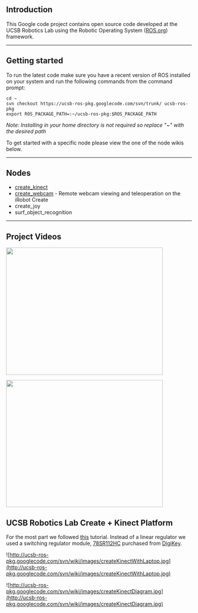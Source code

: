 ## Introduction ##
This Google code project contains open source code developed at the UCSB Robotics Lab using the Robotic Operating System ([ROS.org](http://www.ros.org/)) framework.

---

## Getting started ##
To run the latest code make sure you have a recent version of ROS installed on your system and run the following commands from the command prompt:
```
cd ~
svn checkout https://ucsb-ros-pkg.googlecode.com/svn/trunk/ ucsb-ros-pkg
export ROS_PACKAGE_PATH=:~/ucsb-ros-pkg:$ROS_PACKAGE_PATH
```
_Note: Installing in your home directory is not required so replace "~" with the desired path_

To get started with a specific node please view the one of the node wikis below.

---

## Nodes ##
  * [create\_kinect](create_kinect.md)
  * [create\_webcam](create_webcam.md) - Remote webcam viewing and teleoperation on the iRobot Create
  * create\_joy
  * surf\_object\_recognition

---

## Project Videos ##
<a href='http://www.youtube.com/watch?feature=player_embedded&v=dK6qJgt4niU' target='_blank'><img src='http://img.youtube.com/vi/dK6qJgt4niU/0.jpg' width='425' height=344 /></a>

<a href='http://www.youtube.com/watch?feature=player_embedded&v=pM_MExbug-s' target='_blank'><img src='http://img.youtube.com/vi/pM_MExbug-s/0.jpg' width='425' height=344 /></a>

## UCSB Robotics Lab Create + Kinect Platform ##
For the most part we followed [this](http://www.ros.org/wiki/kinect/Tutorials/Adding%20a%20Kinect%20to%20an%20iRobot%20Create) tutorial.  Instead of a linear regulator we used a switching regulator module, [78SR112HC](http://focus.ti.com/docs/prod/folders/print/78sr112.html) purchased from [DigiKey](http://search.digikey.com/scripts/DkSearch/dksus.dll?Detail&name=78SR112HC-ND).



![http://ucsb-ros-pkg.googlecode.com/svn/wiki/images/createKinectWithLaptop.jpg](http://ucsb-ros-pkg.googlecode.com/svn/wiki/images/createKinectWithLaptop.jpg)

![http://ucsb-ros-pkg.googlecode.com/svn/wiki/images/createKinectDiagram.jpg](http://ucsb-ros-pkg.googlecode.com/svn/wiki/images/createKinectDiagram.jpg)